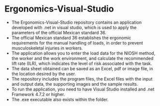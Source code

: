 # Ergonomics-Visual-Studio

- The Ergonomics-Visual-Studio repository contains an application developed with .net in visual studio, which is used to apply the parameters of the official Mexican standard 36.
- The official Mexican standard 36 establishes the ergonomic requirements for the manual handling of loads, in order to prevent musculoskeletal injuries in workers.
- The application allows you to enter the load data for the NIOSH method, the worker and the work environment, and calculate the recommended lift rate (ILR), which indicates the level of risk associated with the task.
- The data sheet obtained can be saved as an Excel, pdf or image file, in the location desired by the user.
- The repository includes the program files, the Excel files with the input and output data, the supporting images and the sample results.
- To run the application, you need to have Visual Studio installed and .net Framework 4.7.2 or higher.
- The .exe executable also exists within the folder.
